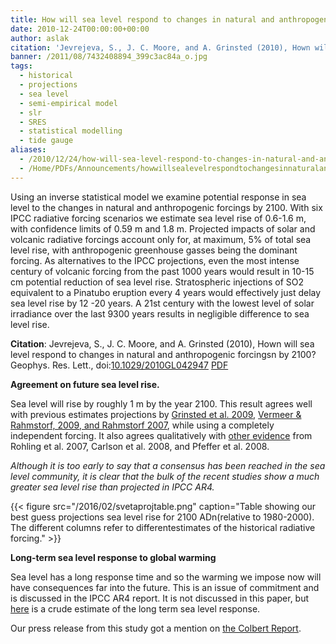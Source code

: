 ```yaml
---
title: How will sea level respond to changes in natural and anthropogenic forcings by 2100?
date: 2010-12-24T00:00:00+00:00
author: aslak
citation: 'Jevrejeva, S., J. C. Moore, and A. Grinsted (2010), Hown will sea level respond to changes in natural and anthropogenic forcingsn by 2100? Geophys. Res. Lett., doi:10.1029/2010GL042947 [PDF]'
banner: /2011/08/7432408894_399c3ac84a_o.jpg
tags:
  - historical
  - projections
  - sea level
  - semi-empirical model
  - slr
  - SRES
  - statistical modelling
  - tide gauge
aliases:
  - /2010/12/24/how-will-sea-level-respond-to-changes-in-natural-and-anthropogenic-forcings-by-2100/
  - /Home/PDFs/Announcements/howwillsealevelrespondtochangesinnaturalandanthropogenicforcingsby2100
---
```

Using an inverse statistical model we examine potential response in sea level to the changes in natural and anthropogenic forcings by 2100. With six IPCC radiative forcing scenarios we estimate sea level rise of 0.6-1.6 m, with confidence limits of 0.59 m and 1.8 m. Projected impacts of solar and volcanic radiative forcings account only for, at maximum, 5% of total sea level rise, with anthropogenic greenhouse gasses being the dominant forcing.  <!--more--> As alternatives to the IPCC projections, even the most intense century of volcanic forcing from the past 1000 years would result in 10-15 cm potential reduction of sea level rise. Stratospheric injections of SO2 equivalent to a Pinatubo eruption every 4 years would effectively just delay sea level rise by 12 -20 years. A 21st century with the lowest level of solar irradiance over the last 9300 years results in negligible difference to sea level rise.

**Citation**: Jevrejeva, S., J. C. Moore, and A. Grinsted (2010), Hown will sea level respond to changes in natural and anthropogenic forcingsn by 2100? Geophys. Res. Lett., doi:[10.1029/2010GL042947](http://dx.doi.org/10.1029/2010GL042947) [PDF](/pdf/jevrejeva-grl10-GSL-radiative-proj.pdf)

**Agreement on future sea level rise.**

Sea level will rise by roughly 1 m by the year 2100. This result agrees well with previous estimates projections by [Grinsted et al. 2009](/Home/PDFs/Announcements/gslprojection), [Vermeer & Rahmstorf, 2009, and Rahmstorf 2007](http://www.nature.com/climate/2010/1004/full/climate.2010.29.html), while using a completely independent forcing. It also agrees qualitatively with [other evidence](/Home/Miscellaneous-Debris/recentpapersonsealevel) from Rohling et al. 2007, Carlson et al. 2008, and Pfeffer et al. 2008.

_Although it is too early to say that a consensus has been reached in the sea level community, it is clear that the bulk of the recent studies show a much greater sea level rise than projected in IPCC AR4._

{{< figure src="/2016/02/svetaprojtable.png" caption="Table showing our best guess projections sea level rise for 2100 ADn(relative to 1980-2000). The different columns refer to differentestimates of the historical radiative forcing." >}}

**Long-term sea level response to global warming**

Sea level has a long response time and so the warming we impose now will have consequences far into the future. This is an issue of commitment and is discussed in the IPCC AR4 report. It is not discussed in this paper, but [here](/Home/Miscellaneous-Debris/relationshipbetweensealevelriseandglobaltemperature) is a crude estimate of the long term sea level response.

Our press release from this study got a mention on [the Colbert Report](http://www.cc.com/video-clips/w6itwj/the-colbert-report-the-word---sink-or-swim).

